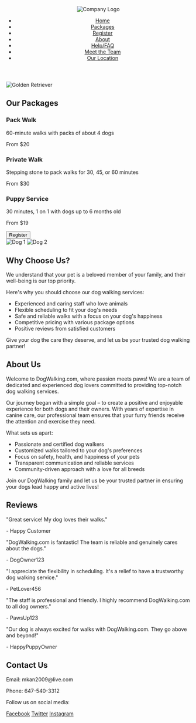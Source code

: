 <!DOCTYPE html>
<html lang="en">
<head>
    <meta charset="UTF-8">
    <meta name="viewport" content="width=device-width, initial-scale=1.0">
    <link rel="stylesheet" href="styles.css">
    <script defer src="script.js"></script>
    <title>Dog Walking</title>
</head>
<body>

  <header>
    <img src="logo.png" alt="Company Logo">
    <nav>
      <ul>
        <li><a href="#home">Home</a></li>
        <li><a href="#packages">Packages</a></li>
        <li><a href="#register">Register</a></li>
        <li><a href="#about">About</a></li>
        <li><a href="#faq">Help/FAQ</a></li>
        <li><a href="#team">Meet the Team</a></li>
        <li><a href="#location">Our Location</a></li>
      </ul>
    </nav>
  </header>

<body>
        <img src="goldenRetriever.png" alt=" Golden Retriever">
</body>

  <main>
    <section id="packages">
      <h2>Our Packages</h2>
      <div class="package">
        <h3>Pack Walk</h3>
        <p>60-minute walks with packs of about 4 dogs</p>
        <p>From $20</p>
      </div>
      <div class="package">
        <h3>Private Walk</h3>
        <p>Stepping stone to pack walks for 30, 45, or 60 minutes</p>
        <p>From $30</p>
      </div>
      <div class="package">
        <h3>Puppy Service</h3>
        <p>30 minutes, 1 on 1 with dogs up to 6 months old</p>
        <p>From $19</p>
      </div>
    </section>

 <section id="home">
      <button id="registerButton" onclick="location.href='#register'">Register</button>
      <div id="dogPhotos">
        <img src="dog1.jpg" alt="Dog 1">
        <img src="dog2.jpg" alt="Dog 2">
        <!-- Add more dog images -->
      </div>
      <div id="whyChooseUs">
  <h2>Why Choose Us?</h2>
  <p>We understand that your pet is a beloved member of your family, and their well-being is our top priority.</p>
  <p>Here's why you should choose our dog walking services:</p>
  <ul>
    <li>Experienced and caring staff who love animals</li>
    <li>Flexible scheduling to fit your dog's needs</li>
    <li>Safe and reliable walks with a focus on your dog's happiness</li>
    <li>Competitive pricing with various package options</li>
    <li>Positive reviews from satisfied customers</li>
  </ul>
  <p>Give your dog the care they deserve, and let us be your trusted dog walking partner!</p>
</div>


<div id="aboutUs">
  <h2>About Us</h2>
  <p>Welcome to DogWalking.com, where passion meets paws! We are a team of dedicated and experienced dog lovers committed to providing top-notch dog walking services.</p>
  <p>Our journey began with a simple goal – to create a positive and enjoyable experience for both dogs and their owners. With years of expertise in canine care, our professional team ensures that your furry friends receive the attention and exercise they need.</p>
  <p>What sets us apart:</p>
  <ul>
    <li>Passionate and certified dog walkers</li>
    <li>Customized walks tailored to your dog's preferences</li>
    <li>Focus on safety, health, and happiness of your pets</li>
    <li>Transparent communication and reliable services</li>
    <li>Community-driven approach with a love for all breeds</li>
  </ul>
  <p>Join our DogWalking family and let us be your trusted partner in ensuring your dogs lead happy and active lives!</p>
</div>

<div id="reviews">
  <h2>Reviews</h2>
  <div class="review">
    <p>"Great service! My dog loves their walks."</p>
    <p>- Happy Customer</p>
  </div>
  <div class="review">
    <p>"DogWalking.com is fantastic! The team is reliable and genuinely cares about the dogs."</p>
    <p>- DogOwner123</p>
  </div>
  <div class="review">
    <p>"I appreciate the flexibility in scheduling. It's a relief to have a trustworthy dog walking service."</p>
    <p>- PetLover456</p>
  </div>
  <div class="review">
    <p>"The staff is professional and friendly. I highly recommend DogWalking.com to all dog owners."</p>
    <p>- PawsUp123</p>
  </div>
  <div class="review">
    <p>"Our dog is always excited for walks with DogWalking.com. They go above and beyond!"</p>
    <p>- HappyPuppyOwner</p>
  </div>
</div>

 <!-- Add more reviews -->
 </div>
      <div id="contact">
        <h2>Contact Us</h2>
        <p>Email: mkan2009@live.com</p>
        <p>Phone: 647-540-3312</p>
      </div>
    </section>
  </main>

  <footer>
    <div id="contactFooter">
      <p>Follow us on social media:</p>
      <a href="#" target="_blank">Facebook</a>
      <a href="#" target="_blank">Twitter</a>
      <a href="#" target="_blank">Instagram</a>
    </div>
  </footer>

</body>
</html>
